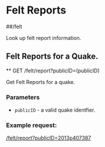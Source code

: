 # Felt Reports

##/felt

 Look up felt report information.

## Felt Reports for a Quake.

 ** GET /felt/report?publicID=(publicID)

 Get Felt Reports for a quake.

### Parameters

 * `publicID` - a valid quake identfier.

### Example request:

 [/felt/report?publicID=2013p407387](http://ec2-54-253-219-100.ap-southeast-2.compute.amazonaws.com:8080/felt/report?publicID=2013p407387)

